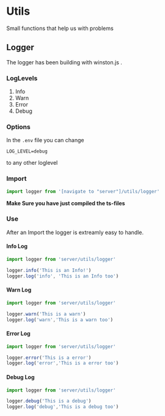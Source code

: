 # Utils

Small functions that help us with problems

## Logger

The logger has been building with winston.js .

### LogLevels

1. Info
2. Warn
3. Error
4. Debug

### Options

In the `.env` file you can change

```
LOG_LEVEL=debug
```

to any other loglevel

### Import

```ts
import logger from '[navigate to "server"]/utils/logger'
```

**Make Sure you have just compiled the ts-files**

### Use

After an Import the logger is extreamly easy to handle.

#### Info Log

```ts
import logger from 'server/utils/logger'

logger.info('This is an Info!')
logger.log('info', 'This is an Info too')
```
#### Warn Log

```ts
import logger from 'server/utils/logger'

logger.warn('This is a warn')
logger.log('warn','This is a warn too')
```
#### Error Log

```ts
import logger from 'server/utils/logger'

logger.error('This is a error')
logger.log('error','This is a error too')
```

#### Debug Log

```ts
import logger from 'server/utils/logger'

logger.debug('This is a debug')
logger.log('debug','This is a debug too')
```
